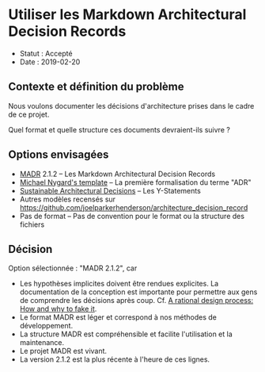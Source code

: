 # Utiliser les Markdown Architectural Decision Records

* Statut : Accepté
* Date : 2019-02-20

## Contexte et définition du problème

Nous voulons documenter les décisions d'architecture prises dans le cadre de ce projet.

Quel format et quelle structure ces documents devraient-ils suivre ?

## Options envisagées

* [MADR](https://adr.github.io/madr/) 2.1.2 – Les Markdown Architectural Decision Records
* [Michael Nygard's template](http://thinkrelevance.com/blog/2011/11/15/documenting-architecture-decisions) – La première formalisation du terme "ADR"
* [Sustainable Architectural Decisions](https://www.infoq.com/articles/sustainable-architectural-design-decisions) – Les Y-Statements
* Autres modèles recensés sur <https://github.com/joelparkerhenderson/architecture_decision_record>
* Pas de format – Pas de convention pour le format ou la structure des fichiers

## Décision

Option sélectionnée : "MADR 2.1.2", car

* Les hypothèses implicites doivent être rendues explicites.
  La documentation de la conception est importante pour permettre aux gens de comprendre les décisions après coup.
  Cf. [A rational design process: How and why to fake it](https://doi.org/10.1109/TSE.1986.6312940).
* Le format MADR est léger et correspond à nos méthodes de développement.
* La structure MADR est compréhensible et facilite l'utilisation et la maintenance.
* Le projet MADR est vivant.
* La version 2.1.2 est la plus récente à l'heure de ces lignes.